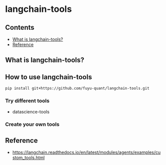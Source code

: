 # langchain-tools

## Contents
* [What is langchain-tools?](#what-is-langchain-tools)
* [Reference](#reference)

## What is langchain-tools?


## How to use langchain-tools

```
pip install git+https://github.com/fuyu-quant/langchain-tools.git
```

### Try different tools
* datascience-tools


### Create your own tools

## Reference
* https://langchain.readthedocs.io/en/latest/modules/agents/examples/custom_tools.html